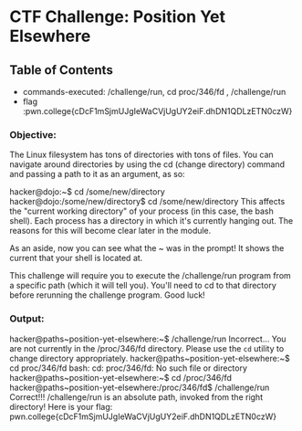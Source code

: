 # CTF Challenge: Position Yet Elsewhere

## Table of Contents

- commands-executed: /challenge/run,  cd proc/346/fd , /challenge/run
- flag :pwn.college{cDcF1mSjmUJgIeWaCVjUgUY2eiF.dhDN1QDLzETN0czW}

### Objective:
The Linux filesystem has tons of directories with tons of files. You can navigate around directories by using the cd (change directory) command and passing a path to it as an argument, as so:

hacker@dojo:~$ cd /some/new/directory
hacker@dojo:/some/new/directory$ cd /some/new/directory
This affects the "current working directory" of your process (in this case, the bash shell). Each process has a directory in which it's currently hanging out. The reasons for this will become clear later in the module.

As an aside, now you can see what the ~ was in the prompt! It shows the current that your shell is located at.

This challenge will require you to execute the /challenge/run program from a specific path (which it will tell you). You'll need to cd to that directory before rerunning the challenge program. Good luck!

### Output:
hacker@paths~position-yet-elsewhere:~$ /challenge/run
Incorrect...
You are not currently in the /proc/346/fd directory.
Please use the `cd` utility to change directory appropriately.
hacker@paths~position-yet-elsewhere:~$ cd proc/346/fd
bash: cd: proc/346/fd: No such file or directory
hacker@paths~position-yet-elsewhere:~$ cd /proc/346/fd
hacker@paths~position-yet-elsewhere:/proc/346/fd$ /challenge/run
Correct!!!
/challenge/run is an absolute path, invoked from the right directory!
Here is your flag:
pwn.college{cDcF1mSjmUJgIeWaCVjUgUY2eiF.dhDN1QDLzETN0czW}



